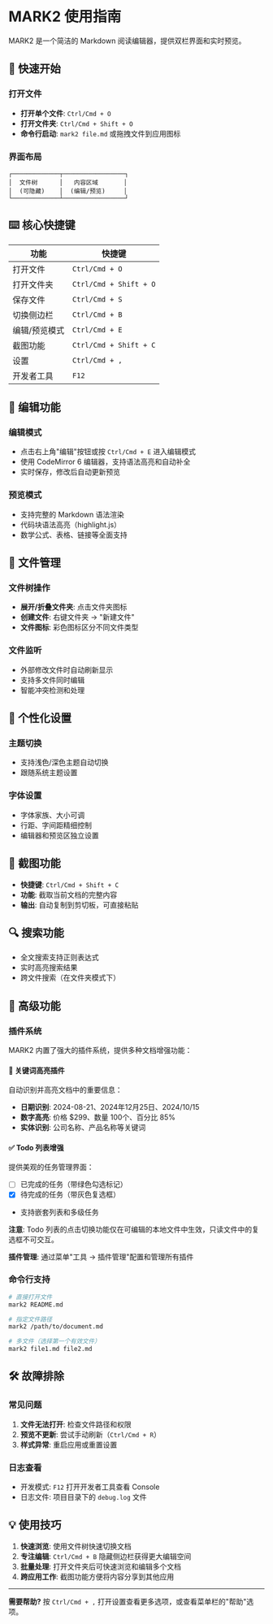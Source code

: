 # MARK2 使用指南

MARK2 是一个简洁的 Markdown 阅读编辑器，提供双栏界面和实时预览。

## 🚀 快速开始

### 打开文件
- **打开单个文件**: `Ctrl/Cmd + O`
- **打开文件夹**: `Ctrl/Cmd + Shift + O`
- **命令行启动**: `mark2 file.md` 或拖拽文件到应用图标

### 界面布局
```
┌─────────────┬─────────────────┐
│  文件树      │   内容区域       │
│  (可隐藏)    │  (编辑/预览)     │
└─────────────┴─────────────────┘
```

## ⌨️ 核心快捷键

| 功能 | 快捷键 |
|------|--------|
| 打开文件 | `Ctrl/Cmd + O` |
| 打开文件夹 | `Ctrl/Cmd + Shift + O` |
| 保存文件 | `Ctrl/Cmd + S` |
| 切换侧边栏 | `Ctrl/Cmd + B` |
| 编辑/预览模式 | `Ctrl/Cmd + E` |
| 截图功能 | `Ctrl/Cmd + Shift + C` |
| 设置 | `Ctrl/Cmd + ,` |
| 开发者工具 | `F12` |

## 📝 编辑功能

### 编辑模式
- 点击右上角"编辑"按钮或按 `Ctrl/Cmd + E` 进入编辑模式
- 使用 CodeMirror 6 编辑器，支持语法高亮和自动补全
- 实时保存，修改后自动更新预览

### 预览模式
- 支持完整的 Markdown 语法渲染
- 代码块语法高亮（highlight.js）
- 数学公式、表格、链接等全面支持

## 📁 文件管理

### 文件树操作
- **展开/折叠文件夹**: 点击文件夹图标
- **创建文件**: 右键文件夹 → "新建文件"
- **文件图标**: 彩色图标区分不同文件类型

### 文件监听
- 外部修改文件时自动刷新显示
- 支持多文件同时编辑
- 智能冲突检测和处理

## 🎨 个性化设置

### 主题切换
- 支持浅色/深色主题自动切换
- 跟随系统主题设置

### 字体设置
- 字体家族、大小可调
- 行距、字间距精细控制
- 编辑器和预览区独立设置

## 📸 截图功能

- **快捷键**: `Ctrl/Cmd + Shift + C`
- **功能**: 截取当前文档的完整内容
- **输出**: 自动复制到剪切板，可直接粘贴

## 🔍 搜索功能

- 全文搜索支持正则表达式
- 实时高亮搜索结果
- 跨文件搜索（在文件夹模式下）

## 🔧 高级功能

### 插件系统

MARK2 内置了强大的插件系统，提供多种文档增强功能：

#### 🎯 关键词高亮插件
自动识别并高亮文档中的重要信息：
- **日期识别**: 2024-08-21、2024年12月25日、2024/10/15
- **数字高亮**: 价格 $299、数量 100个、百分比 85%
- **实体识别**: 公司名称、产品名称等关键词

#### ✅ Todo 列表增强
提供美观的任务管理界面：
<!-- notodo-progress -->
- [ ] 已完成的任务（带绿色勾选标记）
- [x] 待完成的任务（带灰色复选框）
- 支持嵌套列表和多级任务

**注意**: Todo 列表的点击切换功能仅在可编辑的本地文件中生效，只读文件中的复选框不可交互。

**插件管理**: 通过菜单"工具 → 插件管理"配置和管理所有插件

### 命令行支持
```bash
# 直接打开文件
mark2 README.md

# 指定文件路径
mark2 /path/to/document.md

# 多文件（选择第一个有效文件）
mark2 file1.md file2.md
```

## 🛠️ 故障排除

### 常见问题
1. **文件无法打开**: 检查文件路径和权限
2. **预览不更新**: 尝试手动刷新（`Ctrl/Cmd + R`）
3. **样式异常**: 重启应用或重置设置

### 日志查看
- 开发模式: `F12` 打开开发者工具查看 Console
- 日志文件: 项目目录下的 `debug.log` 文件

## 💡 使用技巧

1. **快速浏览**: 使用文件树快速切换文档
2. **专注编辑**: `Ctrl/Cmd + B` 隐藏侧边栏获得更大编辑空间
3. **批量处理**: 打开文件夹后可快速浏览和编辑多个文档
4. **跨应用工作**: 截图功能方便将内容分享到其他应用

---

**需要帮助?** 按 `Ctrl/Cmd + ,` 打开设置查看更多选项，或查看菜单栏的"帮助"选项。